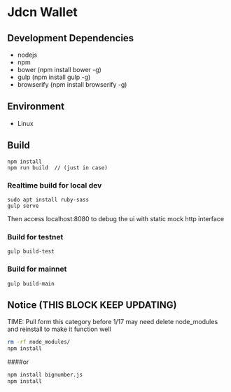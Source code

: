 # Jdcn Wallet

## Development Dependencies

- nodejs
- npm
- bower (npm install bower -g)
- gulp (npm install gulp  -g)
- browserify (npm install browserify -g)

## Environment

- Linux

## Build

```
npm install
npm run build  // (just in case)
```

### Realtime build for local dev

```
sudo apt install ruby-sass
gulp serve
```

Then access localhost:8080 to debug the ui with static mock http interface

### Build for testnet

```
gulp build-test
```

### Build for mainnet

```
gulp build-main
```

## Notice (THIS BLOCK KEEP UPDATING)

TIME: Pull form this category before 1/17 may need delete node_modules and reinstall to make it function well

```bash
rm -rf node_modules/
npm install
```

####or
```bash
npm install bignumber.js
npm install
```
